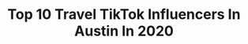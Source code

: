 ---
title: Top 10 Travel TikTok Influencers In Austin In 2020
description: >-
  Find top travel TikTok influencers in Austin in 2020. Most popular hashtags: #austin #foryoupage #travel #viral.
platform: TikTok
profiles:
  - username: "onegirlwandering"
    fullname: >-
      Lindsay
    location: "United States"
    followers: 90674
    engagement: 633
    commentsToLikes: 0.028890
    id: ck8far6c24ju90j78yqzjidvn
    verified: false
    hashtags: "#travel, #pancake, #pancakes, #brunch"
  - username: "waleedmaoed"
    fullname: >-
      Waleed Maoed
    location: "United States"
    followers: 9862
    engagement: 1042
    commentsToLikes: 0.118726
    id: ck9flm3qyomj00j784nfdca17
    verified: false
    hashtags: "#swaelee, #videographer, #football, #drake"
  - username: "katmorganx"
    fullname: >-
      katrina
    location: "United States"
    followers: 27903
    engagement: 727
    commentsToLikes: 0.021928
    id: ck9a4lig6v48c0j78w3x85x0j
    verified: false
    hashtags: "#jackgilinsky, #childhood, #hsmtmts, #viral"
  - username: "alexojeda"
    fullname: >-
      Alex Ojeda 🇲🇽
    location: "United States"
    followers: 6526951
    engagement: 2099
    commentsToLikes: 0.012428
    id: ck83z5x2by01e0j78eu5y4uv7
    verified: true
    hashtags: "#dance, #spongebob, #thejokerprankshop, #menshair"
  - username: "riverminded"
    fullname: >-
      Riverminded
    location: "United States"
    followers: 71795
    engagement: 1057
    commentsToLikes: 0.038260
    id: cka0w1dny0xh60i78m72avtui
    verified: false
    hashtags: "#river, #grips, #jackpot, #shirt"
  - username: "pilotaustin"
    fullname: >-
      Austin Sorrells
    location: "United States"
    followers: 115648
    engagement: 1350
    commentsToLikes: 0.039485
    id: cka0nami7yymu0i78khqaejcx
    verified: false
    hashtags: "#boeing, #wipeitdown, #yoplaitcuprelay, #bedroomcheck"
  - username: "melodykschmidt"
    fullname: >-
      Melody ✨
    location: "United States"
    followers: 5196
    engagement: 1128
    commentsToLikes: 0.031883
    id: ck9eodt8dnz310j78y7pelowc
    verified: false
    hashtags: "#cali, #greece, #instagramtips, #photomagic"
  - username: "austinmacd73"
    fullname: >-
      Austin
    location: "United States"
    followers: 3116
    engagement: 921
    commentsToLikes: 0.043791
    id: ckacguo96wpmc0i78hpa49ppr
    verified: false
    hashtags: "#canadiancheck, #stop, #superlative, #onlineclass"
  - username: "austin_keen"
    fullname: >-
      Austin Keen
    location: "United States"
    followers: 6991
    engagement: 930
    commentsToLikes: 0.046043
    id: ck8jaea6hry6b0j78rjnoljq3
    verified: false
    hashtags: "#slowmotion, #wakesurf, #austinkeen, #viral"
  - username: "kindawildwanderess"
    fullname: >-
      Kinda Wild Wanderess
    location: "United States"
    followers: 2334
    engagement: 593
    commentsToLikes: 0.037158
    id: ck9reuuy33xrx0j780mtykfg2
    verified: false
    hashtags: "#lifehacks, #quarantine, #studyabroad, #bucketist"
---